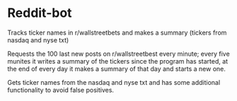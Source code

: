 # Reddit-bot
Tracks ticker names in r/wallstreetbets and makes a summary (tickers from nasdaq and nyse txt)

Requests the 100 last new posts on r/wallstreetbest every minute;
every five munites it writes a summary of the tickers since the program has started,
at the end of every day it makes a summary of that day and starts a new one.

Gets ticker names from the nasdaq and nyse txt and has some additional functionality to avoid false positives.
